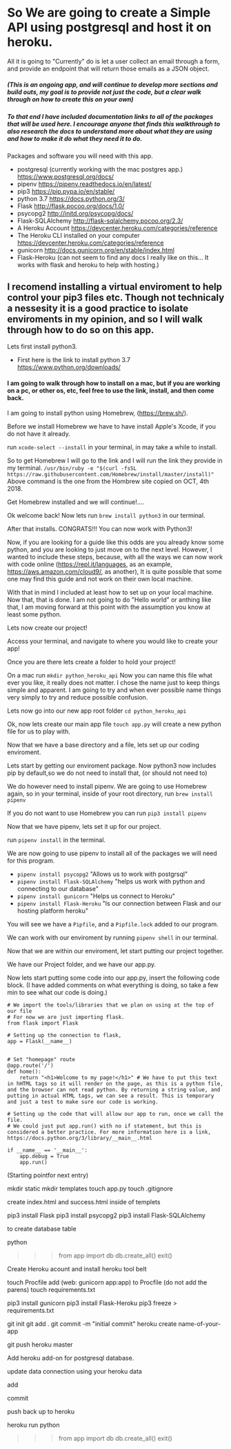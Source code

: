 # So We are going to create a Simple API using postgresql and host it on heroku.
All it is going to "Currently" do is let a user collect an email through a form, and provide an endpoint that will return those emails as a JSON object.

##### (This is an ongoing app, and will continue to develop more sections and build outs, my goal is to provide not just the code, but a clear walk through on how to create this on your own)

##### To that end I have included documentation links to all of the packages that will be used here. I encourage anyone that finds this walkthrough to also research the docs to understand more about what they are using and how to make it do what they need it to do.

Packages and software you will need with this app.

* postgresql (currently working with the mac postgres app.)
	https://www.postgresql.org/docs/
* pipenv
	https://pipenv.readthedocs.io/en/latest/
* pip3
	https://pip.pypa.io/en/stable/
* python 3.7
	https://docs.python.org/3/
* Flask
	http://flask.pocoo.org/docs/1.0/
* psycopg2
	http://initd.org/psycopg/docs/
* Flask-SQLAlchemy
	http://flask-sqlalchemy.pocoo.org/2.3/
* A Heroku Account
	https://devcenter.heroku.com/categories/reference
* The Heroku CLI installed on your computer
	https://devcenter.heroku.com/categories/reference	
* gunicorn
	http://docs.gunicorn.org/en/stable/index.html
* Flask-Heroku
	(can not seem to find any docs I really like on this... It works with flask and heroku to help with hosting.)

## I recomend installing a virtual enviroment to help control your pip3 files etc. Though not technicaly a nessesity it is a good practice to isolate enviroments in my opinion, and so I will walk through how to do so on this app.

Lets first install python3.

* First here is the link to install python 3.7 https://www.python.org/downloads/

#### I am going to walk through how to install on a mac, but if you are working on a pc, or other os, etc, feel free to use the link, install, and then come back.

I am going to install python using Homebrew, (https://brew.sh/).

Before we install Homebrew we have to have install Apple's Xcode, if you do not have it already.

run `xcode-select --install` in your terminal, in may take a while to install.

So to get Homebrew I will go to the link and I will run the link they provide in my terminal.
 `/usr/bin/ruby -e "$(curl -fsSL https://raw.githubusercontent.com/Homebrew/install/master/install)"`
 Above command is the one from the Hombrew site copied on OCT, 4th 2018.

Get Homebrew installed and we will continue!....

Ok welcome back! Now lets run `brew install python3` in our terminal.

After that installs. CONGRATS!!! You can now work with Python3!

Now, if you are looking for a guide like this odds are you already know some python, and you are looking to just move on to the next level. However, I wanted to include these steps, because, with all the ways we can now work with code online (https://repl.it/languages, as an example, https://aws.amazon.com/cloud9/, as another), It is quite possible that some one may find this guide and not work on their own local machine.

With that in mind I included at least how to set up on your local machine. Now that, that is done. I am not going to do "Hello world" or anthing like that, I am moving forward at this point with the assumption you know at least some python.

Lets now create our project!

Access your terminal, and navigate to where you would like to create your app!

Once you are there lets create a folder to hold your project!

On a mac run `mkdir python_heroku_api` Now you can name this file what ever you like, it really does not matter. I chose the name just to keep things simple and apparent. I am going to try and when ever possible name things very simply to try and reduce possible confusion.

Lets now go into our new app root folder `cd python_heroku_api`

Ok, now lets create our main app file `touch app.py` will create a new python file for us to play with.

Now that we have a base directory and a file, lets set up our coding enviroment.

Lets start by getting our enviroment package.
Now python3 now includes pip by default,so we do not need to install that, (or should not need to)

We do however need to install pipenv. We are going to use Homebrew again, so in your terminal, inside of your root directory, run `brew install pipenv` 

If you do not want to use Homebrew you can run `pip3 install pipenv`

Now that we have pipenv, lets set it up for our project.

run `pipenv install` in the terminal.

We are now going to use pipenv to install all of the packages we will need for this program.

* `pipenv install psycopg2`  "Allows us to work with postgrsql"
* `pipenv install Flask-SQLAlchemy` "helps us work with python and connecting to our database"
* `pipenv install gunicorn` "Helps us connect to Heroku"
* `pipenv install Flask-Heroku` "Is our connection between Flask and our hosting platform heroku"

You will see we have a `Pipfile`, and a `Pipfile.lock` added to our program.

We can work with our enviroment by running `pipenv shell` in our terminal.

Now that we are within our enviroment, let start putting our project together.

We have our Project folder, and we have our app.py.

Now lets start putting some code into our app.py, insert the following code block. (I have added comments on what everything is doing, so take a few min to see what our code is doing.)

```
# We import the tools/libraries that we plan on using at the top of our file
# For now we are just importing flask.
from flask import Flask

# Setting up the connection to flask,
app = Flask(__name__)


# Set "homepage" route
@app.route('/')
def home():
    return "<h1>Welcome to my page!</h1>" # We have to put this text in hHTML tags so it will render on the page, as this is a python file, and the browser can not read python. By returning a string value, and putting in actual HTML tags, we can see a result. This is temporary and just a test to make sure our code is working.

# Setting up the code that will allow our app to run, once we call the file.
# We could just put app.run() with no if statement, but this is considered a better practice. For more information here is a link, https://docs.python.org/3/library/__main__.html

if __name__ == '__main__':
    app.debug = True
    app.run()
```



(Starting pointfor next entry)







mkdir static
mkdir templates
touch app.py
touch .gitignore

create index.html and success.html inside of templets


pip3 install Flask
pip3 install psycopg2
pip3 install Flask-SQLAlchemy



to create database table

python
>>> from app import db
>>> db.create_all()
>>> exit()


Create Heroku acount and install heroku tool belt


touch Procfile
add (web: gunicorn app:app) to Procfile (do not add the parens)
touch requirements.txt



pip3 install gunicorn
pip3 install Flask-Heroku
pip3 freeze > requirements.txt


git init
git add .
git commit -m "initial commit"
heroku create name-of-your-app

git push heroku master

Add heroku add-on for postgresql database.

update data connection using your heroku data

add

commit

push back up to heroku

heroku run python
>>> from app import db
>>> db.create_all()
>>> exit()



